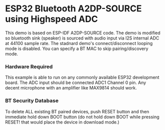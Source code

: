 ESP32 Bluetooth A2DP-SOURCE using Highspeed ADC
========================
This demo is based on ESP-IDF A2DP-SOURCE code. The demo is modified so bluetooth sink (speaker) is sourced with audio input via I2S internal ADC at 44100 sample rate. The stadnard demo's connect/disconnect looping mode is disabled. You can specify a BT MAC to skip pairing/discovery mode. 

### Hardware Required

This example is able to run on any commonly available ESP32 development board. The ADC input should be connected ADC1 Channel 0 pin. Any decent microphone with an amplifier like MAX9814 should work.  

### BT Security Database
To delete ALL existing BT paired devices, push RESET button and then immediate hold down BOOT button (do not hold down BOOT while pressing RESET! that would place the device in download mode.)

